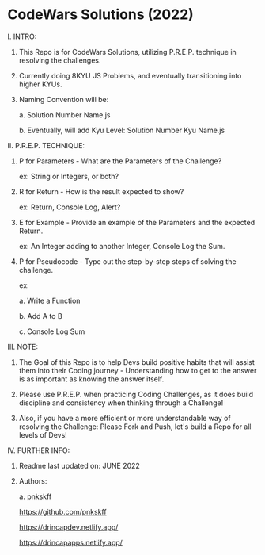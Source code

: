 # CodeWars Solutions (2022)

I. INTRO:

  1. This Repo is for CodeWars Solutions, utilizing P.R.E.P. technique in resolving the challenges.

  2. Currently doing 8KYU JS Problems, and eventually transitioning into higher KYUs.

  3. Naming Convention will be:

     a. Solution Number Name.js
     
     b. Eventually, will add Kyu Level: Solution Number Kyu Name.js

II. P.R.E.P. TECHNIQUE:

  1. P for Parameters - What are the Parameters of the Challenge?

     ex: String or Integers, or both?

  2. R for Return - How is the result expected to show?

     ex: Return, Console Log, Alert?

  3. E for Example - Provide an example of the Parameters and the expected Return.

     ex: An Integer adding to another Integer, Console Log the Sum.

  4. P for Pseudocode - Type out the step-by-step steps of solving the challenge.

     ex: 

     a. Write a Function

     b. Add A to B

     c. Console Log Sum

III. NOTE:

  1. The Goal of this Repo is to help Devs build positive habits that will assist them into their Coding journey - Understanding how to get to the answer is as important as knowing the answer itself.

  2. Please use P.R.E.P. when practicing Coding Challenges, as it does build discipline and consistency when thinking through a Challenge!

  3. Also, if you have a more efficient or more understandable way of resolving the Challenge: Please Fork and Push, let's build a Repo for all levels of Devs!

IV. FURTHER INFO:

  1. Readme last updated on: JUNE 2022

  2. Authors:

     a. pnkskff
     
     https://github.com/pnkskff
     
     https://drincapdev.netlify.app/
     
     https://drincapapps.netlify.app/
